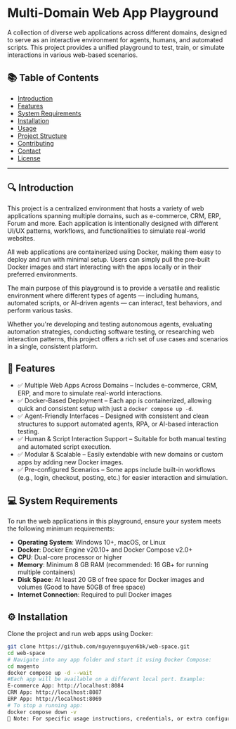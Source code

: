 # Multi-Domain Web App Playground
A collection of diverse web applications across different domains, designed to serve as an interactive environment for agents, humans, and automated scripts. This project provides a unified playground to test, train, or simulate interactions in various web-based scenarios.
## 📚 Table of Contents

- [Introduction](#introduction)
- [Features](#features)
- [System Requirements](#system-requirements)
- [Installation](#installation)
- [Usage](#usage)
- [Project Structure](#project-structure)
- [Contributing](#contributing)
- [Contact](#contact)
- [License](#license)

---

## 🔍 Introduction

This project is a centralized environment that hosts a variety of web applications spanning multiple domains, such as e-commerce, CRM, ERP, Forum and more. Each application is intentionally designed with different UI/UX patterns, workflows, and functionalities to simulate real-world websites.

All web applications are containerized using Docker, making them easy to deploy and run with minimal setup. Users can simply pull the pre-built Docker images and start interacting with the apps locally or in their preferred environments.

The main purpose of this playground is to provide a versatile and realistic environment where different types of agents — including humans, automated scripts, or AI-driven agents — can interact, test behaviors, and perform various tasks.

Whether you're developing and testing autonomous agents, evaluating automation strategies, conducting software testing, or researching web interaction patterns, this project offers a rich set of use cases and scenarios in a single, consistent platform.

## 🚀 Features

- ✅ Multiple Web Apps Across Domains – Includes e-commerce, CRM, ERP, and more to simulate real-world interactions.
- ✅ Docker-Based Deployment – Each app is containerized, allowing quick and consistent setup with just a `docker compose up -d`.
- ✅ Agent-Friendly Interfaces – Designed with consistent and clean structures to support automated agents, RPA, or AI-based interaction testing.
- ✅ Human & Script Interaction Support – Suitable for both manual testing and automated script execution.
- ✅ Modular & Scalable – Easily extendable with new domains or custom apps by adding new Docker images.
- ✅ Pre-configured Scenarios – Some apps include built-in workflows (e.g., login, checkout, posting, etc.) for easier interaction and simulation.

## 💻 System Requirements

To run the web applications in this playground, ensure your system meets the following minimum requirements:

- **Operating System**: Windows 10+, macOS, or Linux
- **Docker**: Docker Engine v20.10+ and Docker Compose v2.0+
- **CPU**: Dual-core processor or higher
- **Memory**: Minimum 8 GB RAM (recommended: 16 GB+ for running multiple containers)
- **Disk Space**: At least 20 GB of free space for Docker images and volumes (Good to have 50GB of free space)
- **Internet Connection**: Required to pull Docker images

## ⚙️ Installation

Clone the project and run web apps using Docker:

```bash
git clone https://github.com/nguyennguyen6bk/web-space.git
cd web-space
# Navigate into any app folder and start it using Docker Compose:
cd magento
docker compose up -d --wait
#Each app will be available on a different local port. Example:
E-commerce App: http://localhost:8084
CRM App: http://localhost:8087
ERP App: http://localhost:8069
# To stop a running app:
docker compose down -v
📘 Note: For specific usage instructions, credentials, or extra configurations, please refer to the guide.txt inside each app's folder
